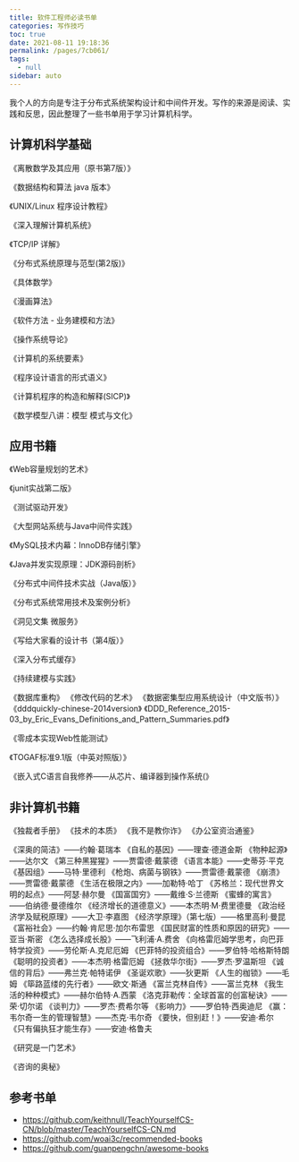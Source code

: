 ```yaml
---
title: 软件工程师必读书单
categories: 写作技巧
toc: true
date: 2021-08-11 19:18:36
permalink: /pages/7cb061/
tags: 
  - null
sidebar: auto
---
```




我个人的方向是专注于分布式系统架构设计和中间件开发。写作的来源是阅读、实践和反思，因此整理了一些书单用于学习计算机科学。



## 计算机科学基础

《离散数学及其应用（原书第7版）》

《数据结构和算法 java 版本》

《UNIX/Linux 程序设计教程》

《深入理解计算机系统》

《TCP/IP 详解》

《分布式系统原理与范型(第2版)》

《具体数学》

《漫画算法》

《软件方法 - 业务建模和方法》

《操作系统导论》

《计算机的系统要素》

《程序设计语言的形式语义》

《计算机程序的构造和解释(SICP)》

《数学模型八讲：模型 模式与文化》



## 应用书籍

《Web容量规划的艺术》

《junit实战第二版》

《测试驱动开发》

《大型网站系统与Java中间件实践》

《MySQL技术内幕：InnoDB存储引擎》

《Java并发实现原理：JDK源码剖析》

《分布式中间件技术实战（Java版）》

《分布式系统常用技术及案例分析》

《洞见文集 微服务》

《写给大家看的设计书（第4版）》

《深入分布式缓存》

《持续建模与实践》

《数据库重构》
《修改代码的艺术》
《数据密集型应用系统设计（中文版书）》
《dddquickly-chinese-2014version》
《DDD_Reference_2015-03_by_Eric_Evans_Definitions_and_Pattern_Summaries.pdf》



《零成本实现Web性能测试》

《TOGAF标准9.1版（中英对照版）》

《嵌入式C语言自我修养——从芯片、编译器到操作系统(》



## 非计算机书籍

《独裁者手册》
《技术的本质》
《我不是教你诈》
《办公室资治通鉴》

《深奥的简洁》——约翰·葛瑞本
《自私的基因》——理查·德道金斯
《物种起源》——达尔文
《第三种黑猩猩》——贾雷德·戴蒙德
《语言本能》——史蒂芬·平克
《基因组》——马特·里德利
《枪炮、病菌与钢铁》——贾雷德·戴蒙德
《崩溃》——贾雷德·戴蒙德
《生活在极限之内》——加勒特·哈丁
《苏格兰：现代世界文明的起点》——阿瑟·赫尔曼
《国富国穷》——戴维·S·兰德斯
《蜜蜂的寓言》——伯纳德·曼德维尔
《经济增长的道德意义》——本杰明·M·费里德曼
《政治经济学及赋税原理》——大卫·李嘉图
《经济学原理》（第七版）——格里高利·曼昆
《富裕社会》——约翰·肯尼思·加尔布雷思
《国民财富的性质和原因的研究》——亚当·斯密
《怎么选择成长股》——飞利浦·A.费舍
《向格雷厄姆学思考，向巴菲特学投资》——劳伦斯·A.克尼厄姆
《巴菲特的投资组合》——罗伯特·哈格斯特朗
《聪明的投资者》——本杰明·格雷厄姆
《拯救华尔街》——罗杰·罗温斯坦
《诚信的背后》——弗兰克·帕特诺伊
《圣诞欢歌》——狄更斯
《人生的枷锁》——毛姆
《筚路蓝缕的先行者》——欧文·斯通
《富兰克林自传》——富兰克林
《我生活的种种模式》——赫尔伯特·A.西蒙
《洛克菲勒传：全球首富的创富秘诀》——荣·切尔诺
《谈判力》——罗杰·费希尔等
《影响力》——罗伯特·西奥迪尼
《赢：韦尔奇一生的管理智慧》——杰克·韦尔奇
《要快，但别赶！》——安迪·希尔
《只有偏执狂才能生存》——安迪·格鲁夫

《研究是一门艺术》

《咨询的奥秘》





## 参考书单

- https://github.com/keithnull/TeachYourselfCS-CN/blob/master/TeachYourselfCS-CN.md
- https://github.com/woai3c/recommended-books
- https://github.com/guanpengchn/awesome-books

